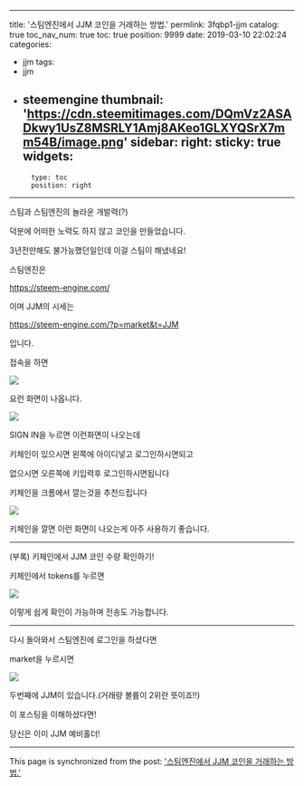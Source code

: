
---
title: '스팀엔진에서 JJM  코인을 거래하는 방법.'
permlink: 3fqbp1-jjm
catalog: true
toc_nav_num: true
toc: true
position: 9999
date: 2019-03-10 22:02:24
categories:
- jjm
tags:
- jjm
- steemengine
thumbnail: 'https://cdn.steemitimages.com/DQmVz2ASADkwy1UsZ8MSRLY1Amj8AKeo1GLXYQSrX7mm54B/image.png'
sidebar:
    right:
        sticky: true
widgets:
    -
        type: toc
        position: right
---


스팀과 스팀엔진의 놀라운 개발력(?)

덕분에 어떠한 노력도 하지 않고 코인을 만들었습니다.

3년전만해도 불가능했던일인데 이걸 스팀이 해냈네요!


스팀엔진은 

https://steem-engine.com/

이며 JJM의 시세는

https://steem-engine.com/?p=market&t=JJM

입니다.

접속을 하면

![](https://cdn.steemitimages.com/DQmVz2ASADkwy1UsZ8MSRLY1Amj8AKeo1GLXYQSrX7mm54B/image.png)

요런 화면이 나옵니다.

![](https://cdn.steemitimages.com/DQmPAdLvLSms2JDTFEdrgqqjRnb5EhqC7fauGPwspMqSBJS/image.png)

SIGN IN을 누르면 이런화면이 나오는데


키체인이 있으시면 왼쪽에 아이디넣고 로그인하시면되고

없으시면 오른쪽에 키입력후 로그인하시면됩니다 

키체인을 크롬에서 깔는것을 추천드립니다

![](https://cdn.steemitimages.com/DQmWiJv1LgJeFLNLcdZkej9ni9oVyH86srW924TvH4qDA3b/image.png)

키체인을 깔면 이런 화면이 나오는게 아주 사용하기 좋습니다.

--------------------------------------------

(부록) 키체인에서 JJM 코인 수량 확인하기!

키체인에서 tokens를 누르면

![](https://cdn.steemitimages.com/DQmbdoFpHwHEZabVVej8uLn2WoNP91eFMdYoM5gzJr5KgMf/image.png)

이렇게 쉽게 확인이 가능하며 전송도 가능합니다.

-------------------------------

다시 돌아와서 스팀엔진에 로그인을 하셨다면

market을 누르시면

![](https://cdn.steemitimages.com/DQmXGpFhM7fMp3yTmYqAtSf7QsYyetmNf1B1t537fJQwHQg/image.png)

두번째에 JJM이 있습니다.(거래량 볼륨이 2위란 뜻이죠!!)

이 포스팅을 이해하셨다면!

당신은 이미 JJM 예비홀더!

- - -

This page is synchronized from the post: ['스팀엔진에서 JJM  코인을 거래하는 방법.'](https://steemit.com/@virus707/3fqbp1-jjm)
